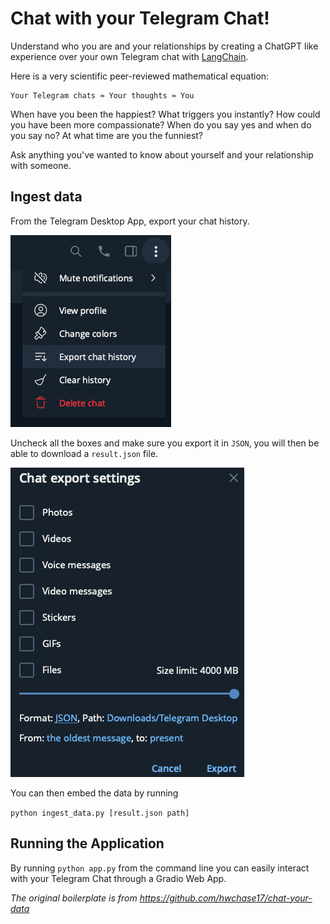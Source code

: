 # Chat with your Telegram Chat! 

Understand who you are and your relationships by creating a ChatGPT like experience over your own Telegram chat with [LangChain](https://github.com/hwchase17/langchain). 

Here is a very scientific peer-reviewed mathematical equation:

 ```
 Your Telegram chats ≈ Your thoughts ≈ You
 ```


When have you been the happiest? What triggers you instantly? How could you have been more compassionate? When do you say yes and when do you say no? At what time are you the funniest?


Ask anything you've wanted to know about yourself and your relationship with someone.

## Ingest data
From the Telegram Desktop App, export your chat history.

![](public/chat_history.png)

Uncheck all the boxes and make sure you export it in `JSON`, you will then be able to download a `result.json` file.

![](public/chat_history_parameters.png)

You can then embed the data by running 

```python ingest_data.py [result.json path]```


## Running the Application

By running `python app.py` from the command line you can easily interact with your Telegram Chat through a Gradio Web App.  



*The original boilerplate is from https://github.com/hwchase17/chat-your-data*